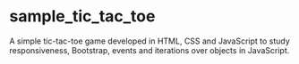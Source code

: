 # sample_tic_tac_toe
A simple tic-tac-toe game developed in HTML, CSS and JavaScript to study responsiveness, Bootstrap, events and iterations over objects in JavaScript.

